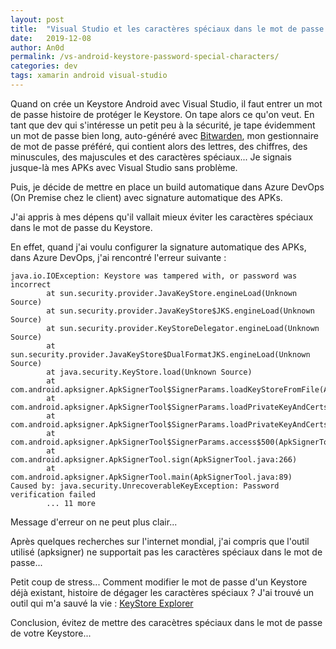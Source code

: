 ```yaml
---
layout: post
title:  "Visual Studio et les caractères spéciaux dans le mot de passe de l'Android Keystore"
date:   2019-12-08
author: An0d
permalink: /vs-android-keystore-password-special-characters/
categories: dev
tags: xamarin android visual-studio
---
```

Quand on crée un Keystore Android avec Visual Studio, il faut entrer un mot de passe histoire de protéger le Keystore. On tape alors ce qu'on veut.
En tant que dev qui s'intéresse un petit peu à la sécurité, je tape évidemment un mot de passe bien long, auto-généré avec [Bitwarden](https://bitwarden.com/), mon gestionnaire de mot de passe préféré, qui contient alors des lettres, des chiffres, des minuscules, des majuscules et des caractères spéciaux...
Je signais jusque-là mes APKs avec Visual Studio sans problème.

Puis, je décide de mettre en place un build automatique dans Azure DevOps (On Premise chez le client) avec signature automatique des APKs.

J'ai appris à mes dépens qu'il vallait mieux éviter les caractères spéciaux dans le mot de passe du Keystore.

En effet, quand j'ai voulu configurer la signature automatique des APKs, dans Azure DevOps, j'ai rencontré l'erreur suivante :

```
java.io.IOException: Keystore was tampered with, or password was incorrect
        at sun.security.provider.JavaKeyStore.engineLoad(Unknown Source)
        at sun.security.provider.JavaKeyStore$JKS.engineLoad(Unknown Source)
        at sun.security.provider.KeyStoreDelegator.engineLoad(Unknown Source)
        at sun.security.provider.JavaKeyStore$DualFormatJKS.engineLoad(Unknown Source)
        at java.security.KeyStore.load(Unknown Source)
        at com.android.apksigner.ApkSignerTool$SignerParams.loadKeyStoreFromFile(ApkSignerTool.java:829)
        at com.android.apksigner.ApkSignerTool$SignerParams.loadPrivateKeyAndCertsFromKeyStore(ApkSignerTool.java:719)
        at com.android.apksigner.ApkSignerTool$SignerParams.loadPrivateKeyAndCerts(ApkSignerTool.java:659)
        at com.android.apksigner.ApkSignerTool$SignerParams.access$500(ApkSignerTool.java:611)
        at com.android.apksigner.ApkSignerTool.sign(ApkSignerTool.java:266)
        at com.android.apksigner.ApkSignerTool.main(ApkSignerTool.java:89)
Caused by: java.security.UnrecoverableKeyException: Password verification failed
        ... 11 more
```

Message d'erreur on ne peut plus clair...

Après quelques recherches sur l'internet mondial, j'ai compris que l'outil utilisé (apksigner) ne supportait pas les caractères spéciaux dans le mot de passe...

Petit coup de stress...
Comment modifier le mot de passe d'un Keystore déjà existant, histoire de dégager les caractères spéciaux ?
J'ai trouvé un outil qui m'a sauvé la vie : [KeyStore Explorer](https://keystore-explorer.org/)

Conclusion, évitez de mettre des caracètres spéciaux dans le mot de passe de votre Keystore...